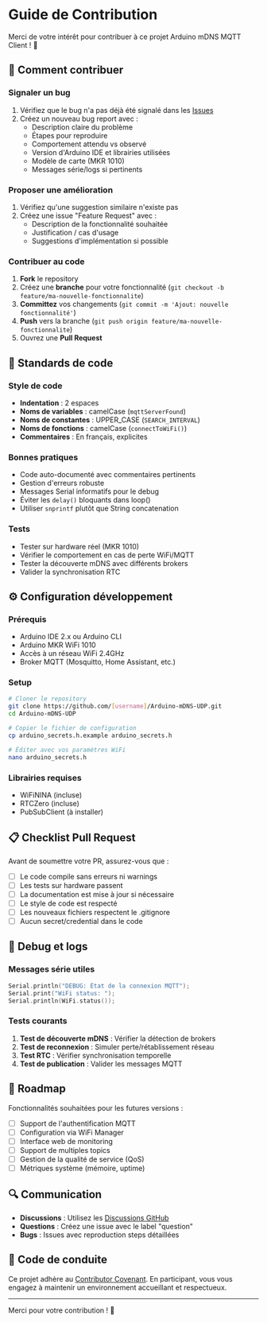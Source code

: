 # Guide de Contribution

Merci de votre intérêt pour contribuer à ce projet Arduino mDNS MQTT Client ! 🚀

## 🤝 Comment contribuer

### Signaler un bug

1. Vérifiez que le bug n'a pas déjà été signalé dans les [Issues](../../issues)
2. Créez un nouveau bug report avec :
   - Description claire du problème
   - Étapes pour reproduire
   - Comportement attendu vs observé
   - Version d'Arduino IDE et librairies utilisées
   - Modèle de carte (MKR 1010)
   - Messages série/logs si pertinents

### Proposer une amélioration

1. Vérifiez qu'une suggestion similaire n'existe pas
2. Créez une issue "Feature Request" avec :
   - Description de la fonctionnalité souhaitée
   - Justification / cas d'usage
   - Suggestions d'implémentation si possible

### Contribuer au code

1. **Fork** le repository
2. Créez une **branche** pour votre fonctionnalité (`git checkout -b feature/ma-nouvelle-fonctionnalite`)
3. **Committez** vos changements (`git commit -m 'Ajout: nouvelle fonctionnalité'`)
4. **Push** vers la branche (`git push origin feature/ma-nouvelle-fonctionnalite`)
5. Ouvrez une **Pull Request**

## 📝 Standards de code

### Style de code

- **Indentation** : 2 espaces
- **Noms de variables** : camelCase (`mqttServerFound`)
- **Noms de constantes** : UPPER_CASE (`SEARCH_INTERVAL`)
- **Noms de fonctions** : camelCase (`connectToWiFi()`)
- **Commentaires** : En français, explicites

### Bonnes pratiques

- Code auto-documenté avec commentaires pertinents
- Gestion d'erreurs robuste
- Messages Serial informatifs pour le debug
- Éviter les `delay()` bloquants dans loop()
- Utiliser `snprintf` plutôt que String concatenation

### Tests

- Tester sur hardware réel (MKR 1010)
- Vérifier le comportement en cas de perte WiFi/MQTT
- Tester la découverte mDNS avec différents brokers
- Valider la synchronisation RTC

## ⚙️ Configuration développement

### Prérequis

- Arduino IDE 2.x ou Arduino CLI
- Arduino MKR WiFi 1010
- Accès à un réseau WiFi 2.4GHz
- Broker MQTT (Mosquitto, Home Assistant, etc.)

### Setup

```bash
# Cloner le repository
git clone https://github.com/[username]/Arduino-mDNS-UDP.git
cd Arduino-mDNS-UDP

# Copier le fichier de configuration
cp arduino_secrets.h.example arduino_secrets.h

# Éditer avec vos paramètres WiFi
nano arduino_secrets.h
```

### Librairies requises

- WiFiNINA (incluse)
- RTCZero (incluse)  
- PubSubClient (à installer)

## 📋 Checklist Pull Request

Avant de soumettre votre PR, assurez-vous que :

- [ ] Le code compile sans erreurs ni warnings
- [ ] Les tests sur hardware passent
- [ ] La documentation est mise à jour si nécessaire
- [ ] Le style de code est respecté
- [ ] Les nouveaux fichiers respectent le .gitignore
- [ ] Aucun secret/credential dans le code

## 🐛 Debug et logs

### Messages série utiles

```cpp
Serial.println("DEBUG: État de la connexion MQTT");
Serial.print("WiFi status: ");
Serial.println(WiFi.status());
```

### Tests courants

1. **Test de découverte mDNS** : Vérifier la détection de brokers
2. **Test de reconnexion** : Simuler perte/rétablissement réseau  
3. **Test RTC** : Vérifier synchronisation temporelle
4. **Test de publication** : Valider les messages MQTT

## 🎯 Roadmap

Fonctionnalités souhaitées pour les futures versions :

- [ ] Support de l'authentification MQTT
- [ ] Configuration via WiFi Manager
- [ ] Interface web de monitoring
- [ ] Support de multiples topics
- [ ] Gestion de la qualité de service (QoS)
- [ ] Métriques système (mémoire, uptime)

## 🔍 Communication

- **Discussions** : Utilisez les
  [Discussions GitHub](../../discussions)
- **Questions** : Créez une issue avec le label "question"
- **Bugs** : Issues avec reproduction steps détaillées

## 📜 Code de conduite

Ce projet adhère au [Contributor Covenant](https://www.contributor-covenant.org/). En participant, vous vous engagez à maintenir un environnement accueillant et respectueux.

---

Merci pour votre contribution ! 🙏
